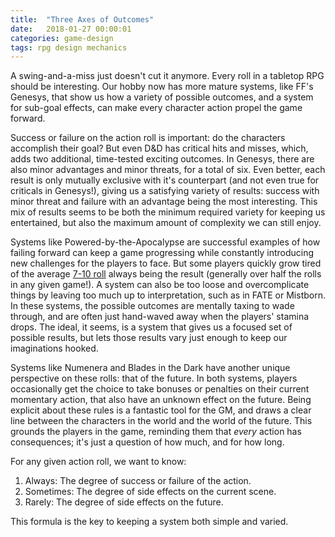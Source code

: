 ```yaml
---
title:  "Three Axes of Outcomes"
date:   2018-01-27 00:00:01
categories: game-design
tags: rpg design mechanics
---
```


A swing-and-a-miss just doesn't cut it anymore. Every roll in a tabletop RPG should be interesting. Our hobby now has more mature systems, like FF's Genesys, that show us how a variety of possible outcomes, and a system for sub-goal effects, can make every character action propel the game forward.  

Success or failure on the action roll is important: do the characters accomplish their goal? But even D&amp;D has critical hits and misses, which, adds two additional, time-tested exciting outcomes. In Genesys, there are also minor advantages and minor threats, for a total of six. Even better, each result is only mutually exclusive with it's counterpart (and not even true for criticals in Genesys!), giving us a satisfying variety of results: success with minor threat and failure with an advantage being the most interesting. This mix of results seems to be both the minimum required variety for keeping us entertained, but also the maximum amount of complexity we can still enjoy.  

Systems like Powered-by-the-Apocalypse are successful examples of how failing forward can keep a game progressing while constantly introducing new challenges for the players to face. But some players quickly grow tired of the average <a href="http://anydice.com/program/1bd96" target="_blank">7-10 roll</a> always being the result (generally over half the rolls in any given game!). A system can also be too loose and overcomplicate things by leaving too much up to interpretation, such as in FATE or Mistborn. In these systems, the possible outcomes are mentally taxing to wade through, and are often just hand-waved away when the players' stamina drops. The ideal, it seems, is a system that gives us a focused set of possible results, but lets those results vary just enough to keep our imaginations hooked.
  
Systems like Numenera and Blades in the Dark have another unique perspective on these rolls: that of the future. In both systems, players occasionally get the choice to take bonuses or penalties on their current momentary action, that also have an unknown effect on the future. Being explicit about these rules is a fantastic tool for the GM, and draws a clear line between the characters in the world and the world of the future. This grounds the players in the game, reminding them that _every_ action has consequences; it's just a question of how much, and for how long.
  
For any given action roll, we want to know:  
1. Always: The degree of success or failure of the action.
1. Sometimes: The degree of side effects on the current scene.
1. Rarely: The degree of side effects on the future.

This formula is the key to keeping a system both simple and varied.
